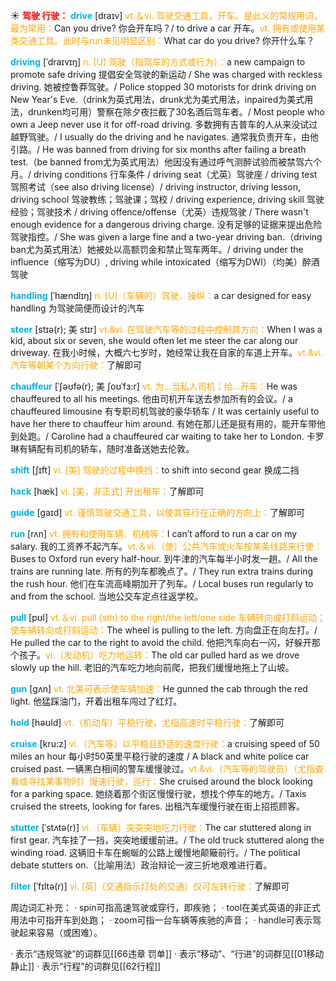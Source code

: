 ☀ <font color="red">**驾驶 行驶：**</font>
<font color="sky blue">**drive**</font> [draɪv] 
<font color="orange">vt.＆vi. 驾驶交通工具，开车。是此义的常规用词，最为常用：</font>Can you drive? 你会开车吗？/ to drive a car 开车。<font color="orange">vt. 拥有或使用某类交通工具。此时与run未见明显区别：</font>What car do you drive? 你开什么车？
           
<font color="sky blue">**driving**</font> [ˈdraɪvɪŋ]
<font color="orange">n. [U] 驾驶（指驾车的方式或行为）：</font>a new campaign to promote safe driving 提倡安全驾驶的新运动 / She was charged with reckless driving. 她被控鲁莽驾驶。/ Police stopped 30 motorists for drink driving on New Year's Eve.（drink为英式用法，drunk尤为美式用法，inpaired为美式用法，drunken均可用）警察在除夕夜拦截了30名酒后驾车者。/ Most people who own a Jeep never use it for off-road driving. 多数拥有吉普车的人从来没试过越野驾驶。/ I usually do the driving and he navigates. 通常我负责开车，由他引路。/ He was banned from driving for six months after failing a breath test.（be banned from尤为英式用法）他因没有通过呼气测醉试验而被禁驾六个月。/ driving conditions 行车条件 / driving seat（尤英）驾驶座 / driving test 驾照考试（see also driving license）/ driving instructor, driving lesson, driving school 驾驶教练；驾驶课；驾校 / driving experience, driving skill 驾驶经验；驾驶技术 / driving offence/offense（尤英）违规驾驶 / There wasn't enough evidence for a dangerous driving charge. 没有足够的证据来提出危险驾驶指控。/ She was given a large fine and a two-year driving ban.（driving ban尤为英式用法）她被处以高额罚金和禁止驾车两年。/ driving under the influence（缩写为DU）, driving while intoxicated（缩写为DWI）（均美）醉酒驾驶
           
<font color="sky blue">**handling**</font> [ˈhændlɪŋ]
<font color="orange">n. [U]（车辆的）驾驶、操纵：</font>a car designed for easy handling 为驾驶简便而设计的汽车
 
<font color="sky blue">**steer**</font> [stɪə(r); 美 stɪr]
<font color="orange">vt.&vi. 在驾驶汽车等的过程中控制其方向：</font>When I was a kid, about six or seven, she would often let me steer the car along our driveway. 在我小时候，大概六七岁时，她经常让我在自家的车道上开车。<font color="orange">vt.&vi. 汽车等朝某个方向行驶：</font>了解即可
                      
<font color="sky blue">**chauffeur**</font> [ˈʃəʊfə(r); 美 ʃoʊˈfɜ:r]
<font color="orange">vt. 为…当私人司机；给…开车：</font>He was chauffeured to all his meetings. 他由司机开车送去参加所有的会议。/ a chauffeured limousine 有专职司机驾驶的豪华轿车 / It was certainly useful to have her there to chauffeur him around. 有她在那儿还是挺有用的，能开车带他到处跑。/ Caroline had a chauffeured car waiting to take her to London. 卡罗琳有辆配有司机的轿车，随时准备送她去伦敦。

<font color="sky blue">**shift**</font> [ʃɪft]
<font color="orange">vi. [美] 驾驶的过程中换挡：</font>to shift into second gear 换成二挡       

<font color="sky blue">**hack**</font> [hæk]
<font color="orange">vi. [美，非正式] 开出租车：</font>了解即可

<font color="sky blue">**guide**</font> [ɡaɪd] 
<font color="orange">vt. 谨慎驾驶交通工具，以使其穿行在正确的方向上：</font>了解即可

<font color="sky blue">**run**</font> [rʌn] 
<font color="orange">vt. 拥有和使用车辆、机械等：</font>I can’t afford to run a car on my salary. 我的工资养不起汽车。<font color="orange">vt.＆vi.（使）公共汽车或火车按某条线路来行使：</font>Buses to Oxford run every half-hour. 到牛津的汽车每半小时发一趟。/ All the trains are running late. 所有的列车都晚点了。/ They run extra trains during the rush hour. 他们在车流高峰期加开了列车。/ Local buses run regularly to and from the school. 当地公交车定点往返学校。

<font color="sky blue">**pull**</font> [pʊl] 
<font color="orange">vt.＆vi. pull (sth) to the right/the left/one side 车辆转向或打斜运动；使车辆转向或打斜运动：</font>The wheel is pulling to the left. 方向盘正在向左打。/ He pulled the car to the right to avoid the child. 他把汽车向右一闪，好躲开那个孩子。<font color="orange">vi.（发动机）吃力地运转：</font>The old car pulled hard as we drove slowly up the hill. 老旧的汽车吃力地向前爬，把我们缓慢地拖上了山坡。

<font color="sky blue">**gun**</font> [ɡʌn] 
<font color="orange">vt. 北美可表示使车辆加速：</font>He gunned the cab through the red light. 他猛踩油门，开着出租车闯过了红灯。

<font color="sky blue">**hold**</font> [həʊld] 
<font color="orange">vt.（机动车）平稳行驶，尤指高速时平稳行驶：</font>了解即可
           
<font color="sky blue">**cruise**</font> [kru:z]
<font color="orange">vi.（汽车等）以平稳且舒适的速度行驶：</font>a cruising speed of 50 miles an hour 每小时50英里平稳行驶的速度 / A black and white police car cruised past. 一辆黑白相间的警车缓慢驶过。<font color="orange">vt.&vi.（汽车等的驾驶员）（尤指查看或寻找某事物时）慢速行驶，巡行：</font>She cruised around the block looking for a parking space. 她绕着那个街区慢慢行驶，想找个停车的地方。/ Taxis cruised the streets, looking for fares. 出租汽车缓慢行驶在街上招揽顾客。
               
<font color="sky blue">**stutter**</font> [ˈstʌtə(r)]
<font color="orange">vi.（车辆）突突突地吃力行驶：</font>The car stuttered along in first gear. 汽车挂了一挡，突突地缓缓前进。/ The old truck stuttered along the winding road. 这辆旧卡车在蜿蜒的公路上缓慢地颠簸前行。/ The political debate stutters on.（比喻用法）政治辩论一波三折地艰难进行着。

<font color="sky blue">**filter**</font> [ˈfɪltə(r)]
<font color="orange">vi. [英]（交通指示灯处的交通）仅可左转行驶：</font>了解即可

周边词汇补充：
· spin可指高速驾驶或穿行，即疾驰；
· tool在美式英语的非正式用法中可指开车到处跑；
· zoom可指一台车辆等疾驰的声音；
· handle可表示驾驶起来容易（或困难）。 

· 表示“违规驾驶”的词群见[[66违章 罚单]]
· 表示“移动”、“行进”的词群见[[01移动 静止]]
· 表示“行程”的词群见[[62行程]]
 
